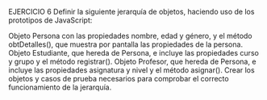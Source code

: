 EJERCICIO 6
Definir la siguiente jerarquía de objetos, haciendo uso de los prototipos de JavaScript:

Objeto Persona con las propiedades nombre, edad y género, y el método obtDetalles(), que muestra por pantalla las propiedades de la persona.
Objeto Estudiante, que hereda de Persona, e incluye las propiedades curso y grupo y el método registrar().
Objeto Profesor, que hereda de Persona, e incluye las propiedades asignatura y nivel y el método asignar().
Crear los objetos y casos de prueba necesarios para comprobar el correcto funcionamiento de la jerarquía.
